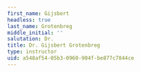 ```yaml
---
first_name: Gijsbert
headless: true
last_name: Grotenbreg
middle_initial: ''
salutation: Dr.
title: Dr. Gijsbert Grotenbreg
type: instructor
uid: a548af54-05b3-0960-904f-be877c7844ce
---
```


